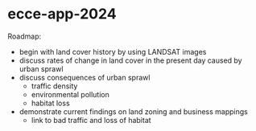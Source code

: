# ecce-app-2024

Roadmap:

- begin with land cover history by using LANDSAT images
- discuss rates of change in land cover in the present day caused by urban sprawl
- discuss consequences of urban sprawl
  - traffic density
  - environmental pollution
  - habitat loss
- demonstrate current findings on land zoning and business mappings
  - link to bad traffic and loss of habitat
